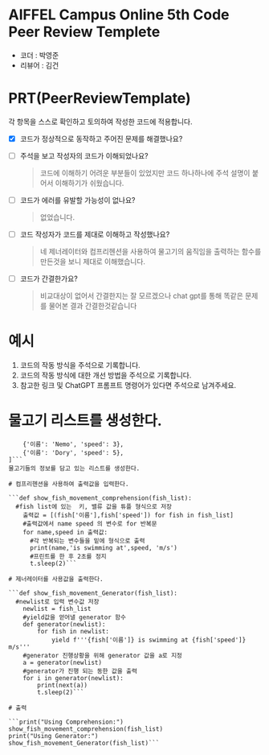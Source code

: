 # AIFFEL Campus Online 5th Code Peer Review Templete
- 코더 : 박영준
- 리뷰어 : 김건


# PRT(PeerReviewTemplate) 
각 항목을 스스로 확인하고 토의하여 작성한 코드에 적용합니다.

- [X] 코드가 정상적으로 동작하고 주어진 문제를 해결했나요?
  
- [ ] 주석을 보고 작성자의 코드가 이해되었나요?
  > 코드에 이해하기 어려운 부분들이 있었지만 코드 하나하나에 주석 설명이 붙어서 이해하기가 쉬웠습니다. 
- [ ] 코드가 에러를 유발할 가능성이 없나요?
  > 없었습니다.
- [ ] 코드 작성자가 코드를 제대로 이해하고 작성했나요?
  > 네 제너레이터와 컴프리헨션을 사용하여 물고기의 움직임을 출력하는 함수를 만든것을 보니 제대로 이해했습니다.
- [ ] 코드가 간결한가요?
  > 비교대상이 없어서 간결한지는 잘 모르겠으나 chat gpt를 통해 똑같은 문제를 물어본 결과 간결한것같습니다

# 예시
1. 코드의 작동 방식을 주석으로 기록합니다.
2. 코드의 작동 방식에 대한 개선 방법을 주석으로 기록합니다.
3. 참고한 링크 및 ChatGPT 프롬프트 명령어가 있다면 주석으로 남겨주세요.

# 물고기 리스트를 생성한다.

```fish_list = [
    {'이름': 'Nemo', 'speed': 3},
    {'이름': 'Dory', 'speed': 5},
]```
물고기들의 정보를 담고 있는 리스트를 생성한다.

# 컴프리헨션을 사용하여 출력값을 입력한다.

```def show_fish_movement_comprehension(fish_list):
  #fish list에 있는  키, 밸류 값을 튜플 형식으로 저장
    출력값 = [(fish['이름'],fish['speed']) for fish in fish_list]
    #출력값에서 name speed 의 변수로 for 반복문
    for name,speed in 출력값:
      #각 반복되는 변수들을 밑에 형식으로 출력
      print(name,'is swimming at',speed, 'm/s')
      #프린트를 한 후 2초를 정지
      t.sleep(2)```

# 제너레이터를 사용값을 출력한다.

```def show_fish_movement_Generator(fish_list):
  #newlist로 입력 변수값 저장
    newlist = fish_list
    #yield값을 얻어낼 generator 함수
    def generator(newlist):
        for fish in newlist:
            yield f'''{fish['이름']} is swimming at {fish['speed']} m/s'''
    #generator 진행상황을 위해 generator 값을 a로 지정
    a = generator(newlist)
    #generator가 진행 되는 동한 값을 출력
    for i in generator(newlist):
        print(next(a))
        t.sleep(2)```

# 출력

```print("Using Comprehension:")
show_fish_movement_comprehension(fish_list)
print("Using Generator:")
show_fish_movement_Generator(fish_list)```



